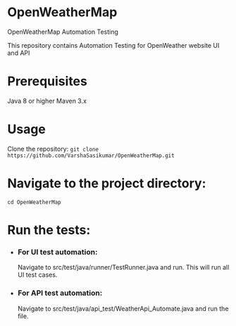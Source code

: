 # OpenWeatherMap
OpenWeatherMap Automation Testing

This repository contains Automation Testing for OpenWeather website UI and API

# Prerequisites
Java 8 or higher
Maven 3.x

# Usage
Clone the repository:
``` git clone https://github.com/VarshaSasikumar/OpenWeatherMap.git ```

# Navigate to the project directory:
``` cd OpenWeatherMap ```

# Run the tests:
- ### For UI test automation:
  Navigate to src/test/java/runner/TestRunner.java and run. This will run all UI test cases.
- ### For API test automation: 
  Navigate to src/test/java/api_test/WeatherApi_Automate.java and run the file.
